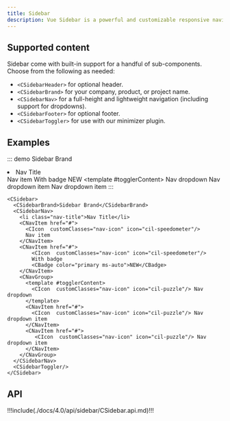 ```yaml
---
title: Sidebar
description: Vue Sidebar is a powerful and customizable responsive navigation component for any type of vertical navigation. Bootstrap Sidebar come with built-in support for branding, navigation, and more.
---
```


## Supported content

Sidebar come with built-in support for a handful of sub-components. Choose from the following as needed:

- `<CSidebarHeader>` for optional header.
- `<CSidebarBrand>` for your company, product, or project name.
- `<CSidebarNav>` for a full-height and lightweight navigation (including support for dropdowns).
- `<CSidebarFooter>` for optional footer.
- `<CSidebarToggler>` for use with our minimizer plugin.

## Examples

::: demo
<CSidebar>
  <CSidebarBrand>Sidebar Brand</CSidebarBrand>
  <CSidebarNav>
    <li class="nav-title">Nav Title</li>
    <CNavItem href="#">
      <CIcon  customClasses="nav-icon" icon="cil-speedometer"/>
      Nav item
    </CNavItem>
    <CNavItem href="#">
        <CIcon  customClasses="nav-icon" icon="cil-speedometer"/>
        With badge
        <CBadge color="primary ms-auto">NEW</CBadge>
    </CNavItem>
    <CNavGroup>
      <template #togglerContent>
        <CIcon  customClasses="nav-icon" icon="cil-puzzle"/> Nav dropdown
      </template>
      <CNavItem href="#">
        <CIcon  customClasses="nav-icon" icon="cil-puzzle"/> Nav dropdown item
      </CNavItem>
      <CNavItem href="#">
         <CIcon  customClasses="nav-icon" icon="cil-puzzle"/> Nav dropdown item
      </CNavItem>
    </CNavGroup>
  </CSidebarNav>
  <CSidebarToggler/>
</CSidebar>
:::
```vue
<CSidebar>
  <CSidebarBrand>Sidebar Brand</CSidebarBrand>
  <CSidebarNav>
    <li class="nav-title">Nav Title</li>
    <CNavItem href="#">
      <CIcon  customClasses="nav-icon" icon="cil-speedometer"/>
      Nav item
    </CNavItem>
    <CNavItem href="#">
        <CIcon  customClasses="nav-icon" icon="cil-speedometer"/>
        With badge
        <CBadge color="primary ms-auto">NEW</CBadge>
    </CNavItem>
    <CNavGroup>
      <template #togglerContent>
        <CIcon  customClasses="nav-icon" icon="cil-puzzle"/> Nav dropdown
      </template>
      <CNavItem href="#">
        <CIcon  customClasses="nav-icon" icon="cil-puzzle"/> Nav dropdown item
      </CNavItem>
      <CNavItem href="#">
         <CIcon  customClasses="nav-icon" icon="cil-puzzle"/> Nav dropdown item
      </CNavItem>
    </CNavGroup>
  </CSidebarNav>
  <CSidebarToggler/>
</CSidebar>
```

## API

!!!include(./docs/4.0/api/sidebar/CSidebar.api.md)!!!
